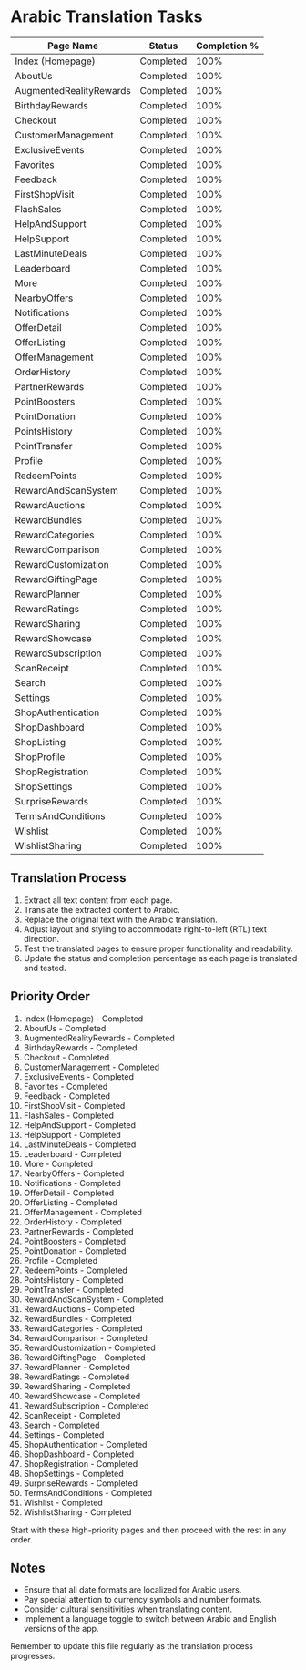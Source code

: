 # Arabic Translation Tasks

| Page Name | Status | Completion % |
|-----------|--------|--------------|
| Index (Homepage) | Completed | 100% |
| AboutUs | Completed | 100% |
| AugmentedRealityRewards | Completed | 100% |
| BirthdayRewards | Completed | 100% |
| Checkout | Completed | 100% |
| CustomerManagement | Completed | 100% |
| ExclusiveEvents | Completed | 100% |
| Favorites | Completed | 100% |
| Feedback | Completed | 100% |
| FirstShopVisit | Completed | 100% |
| FlashSales | Completed | 100% |
| HelpAndSupport | Completed | 100% |
| HelpSupport | Completed | 100% |
| LastMinuteDeals | Completed | 100% |
| Leaderboard | Completed | 100% |
| More | Completed | 100% |
| NearbyOffers | Completed | 100% |
| Notifications | Completed | 100% |
| OfferDetail | Completed | 100% |
| OfferListing | Completed | 100% |
| OfferManagement | Completed | 100% |
| OrderHistory | Completed | 100% |
| PartnerRewards | Completed | 100% |
| PointBoosters | Completed | 100% |
| PointDonation | Completed | 100% |
| PointsHistory | Completed | 100% |
| PointTransfer | Completed | 100% |
| Profile | Completed | 100% |
| RedeemPoints | Completed | 100% |
| RewardAndScanSystem | Completed | 100% |
| RewardAuctions | Completed | 100% |
| RewardBundles | Completed | 100% |
| RewardCategories | Completed | 100% |
| RewardComparison | Completed | 100% |
| RewardCustomization | Completed | 100% |
| RewardGiftingPage | Completed | 100% |
| RewardPlanner | Completed | 100% |
| RewardRatings | Completed | 100% |
| RewardSharing | Completed | 100% |
| RewardShowcase | Completed | 100% |
| RewardSubscription | Completed | 100% |
| ScanReceipt | Completed | 100% |
| Search | Completed | 100% |
| Settings | Completed | 100% |
| ShopAuthentication | Completed | 100% |
| ShopDashboard | Completed | 100% |
| ShopListing | Completed | 100% |
| ShopProfile | Completed | 100% |
| ShopRegistration | Completed | 100% |
| ShopSettings | Completed | 100% |
| SurpriseRewards | Completed | 100% |
| TermsAndConditions | Completed | 100% |
| Wishlist | Completed | 100% |
| WishlistSharing | Completed | 100% |

## Translation Process

1. Extract all text content from each page.
2. Translate the extracted content to Arabic.
3. Replace the original text with the Arabic translation.
4. Adjust layout and styling to accommodate right-to-left (RTL) text direction.
5. Test the translated pages to ensure proper functionality and readability.
6. Update the status and completion percentage as each page is translated and tested.

## Priority Order

1. Index (Homepage) - Completed
2. AboutUs - Completed
3. AugmentedRealityRewards - Completed
4. BirthdayRewards - Completed
5. Checkout - Completed
6. CustomerManagement - Completed
7. ExclusiveEvents - Completed
8. Favorites - Completed
9. Feedback - Completed
10. FirstShopVisit - Completed
11. FlashSales - Completed
12. HelpAndSupport - Completed
13. HelpSupport - Completed
14. LastMinuteDeals - Completed
15. Leaderboard - Completed
16. More - Completed
17. NearbyOffers - Completed
18. Notifications - Completed
19. OfferDetail - Completed
20. OfferListing - Completed
21. OfferManagement - Completed
22. OrderHistory - Completed
23. PartnerRewards - Completed
24. PointBoosters - Completed
25. PointDonation - Completed
26. Profile - Completed
27. RedeemPoints - Completed
28. PointsHistory - Completed
29. PointTransfer - Completed
30. RewardAndScanSystem - Completed
31. RewardAuctions - Completed
32. RewardBundles - Completed
33. RewardCategories - Completed
34. RewardComparison - Completed
35. RewardCustomization - Completed
36. RewardGiftingPage - Completed
37. RewardPlanner - Completed
38. RewardRatings - Completed
39. RewardSharing - Completed
40. RewardShowcase - Completed
41. RewardSubscription - Completed
42. ScanReceipt - Completed
43. Search - Completed
44. Settings - Completed
45. ShopAuthentication - Completed
46. ShopDashboard - Completed
47. ShopRegistration - Completed
48. ShopSettings - Completed
49. SurpriseRewards - Completed
50. TermsAndConditions - Completed
51. Wishlist - Completed
52. WishlistSharing - Completed

Start with these high-priority pages and then proceed with the rest in any order.

## Notes

- Ensure that all date formats are localized for Arabic users.
- Pay special attention to currency symbols and number formats.
- Consider cultural sensitivities when translating content.
- Implement a language toggle to switch between Arabic and English versions of the app.

Remember to update this file regularly as the translation process progresses.

